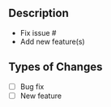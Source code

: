 <!-- Provide a short title to summarize what this PR does -->

## Description
<!-- List out all your works here -->
- Fix issue #
- Add new feature(s)


## Types of Changes
<!-- Put an 'x' in all the boxes that apply -->
- [ ] Bug fix
- [ ] New feature

